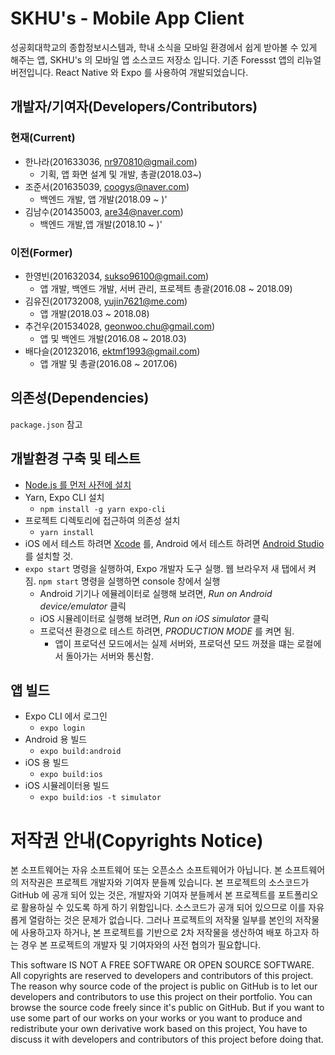 # SKHU's - Mobile App Client

성공회대학교의 종합정보시스템과, 학내 소식을 모바일 환경에서 쉽게 받아볼 수 있게 해주는 앱, SKHU's 의 모바일 앱 소스코드 저장소 입니다.
기존 Foressst 앱의 리뉴얼 버전입니다. React Native 와 Expo 를 사용하여 개발되었습니다.

## 개발자/기여자(Developers/Contributors)
### 현재(Current)
- 한나라(201633036, nr970810@gmail.com)
    - 기획, 앱 화면 설계 및 개발, 총괄(2018.03~)
- 조준서(201635039, coogys@naver.com)
    - 백엔드 개발, 앱 개발(2018.09 ~ )'
- 김남수(201435003, are34@naver.com)
    - 백엔드 개발,앱 개발(2018.10 ~ )'

### 이전(Former)
- 한영빈(201632034, sukso96100@gmail.com)
    - 앱 개발, 백엔드 개발, 서버 관리, 프로젝트 총괄(2016.08 ~ 2018.09)
- 김유진(201732008, yujin7621@me.com)
    - 앱 개발(2018.03 ~ 2018.08)
- 추건우(201534028, geonwoo.chu@gmail.com)
    - 앱 및 백엔드 개발(2016.08 ~ 2018.03)
- 배다슬(201232016, ektmf1993@gmail.com)
    - 앱 개발 및 총괄(2016.08 ~ 2017.06)

## 의존성(Dependencies)
`package.json` 참고

## 개발환경 구축 및 테스트

- [Node.js 를 먼저 사전에 설치](https://nodejs.org/en/download/)
- Yarn, Expo CLI 설치
    - `npm install -g yarn expo-cli`
- 프로젝트 디렉토리에 접근하여 의존성 설치
    - `yarn install`
- iOS 에서 테스트 하려면 [Xcode](https://itunes.apple.com/app/xcode/id497799835) 를, Android 에서 테스트 하려면 [Android Studio](https://developer.android.com/studio/)를 설치할 것.
- `expo start` 명령을 실행하여, Expo 개발자 도구 실행. 웹 브라우저 새 탭에서 켜짐.
  `npm start` 명령을 실행하면 console 창에서 실행
    - Android 기기나 에뮬레이터로 실행해 보려면, *Run on Android device/emulator* 클릭
    - iOS 시뮬레이터로 실행해 보려면, *Run on iOS simulator* 클릭
    - 프로덕션 환경으로 테스트 하려면, *PRODUCTION MODE* 를 켜면 됨.
        - 앱이 프로덕션 모드에서는 실제 서버와, 프로덕션 모드 꺼졌을 떄는 로컬에서 돌아가는 서버와 통신함.

## 앱 빌드
- Expo CLI 에서 로그인
    - `expo login`
- Android 용 빌드
    - `expo build:android`
- iOS 용 빌드
    - `expo build:ios`
- iOS 시뮬레이터용 빌드
    - `expo build:ios -t simulator`

# 저작권 안내(Copyrights Notice)
본 소프트웨어는 자유 소프트웨어 또는 오픈소스 소프트웨어가 아닙니다. 본 소프트웨어의 저작권은 프로젝트 개발자와 기여자 분들꼐 있습니다. 본 프로젝트의 소스코드가 GitHub 에 공개 되어 있는 것은, 개발자와 기여자 분들께서 본 프로젝트를 포트폴리오로 활용하실 수 있도록 하게 하기 위함입니다. 소스코드가 공개 되어 있으므로 이를 자유롭게 열람하는 것은 문제가 없습니다. 그러나 프로젝트의 저작물 일부를 본인의 저작물에 사용하고자 하거나, 본 프로젝트를 기반으로 2차 저작물을 생산하여 배포 하고자 하는 경우 본 프로젝트의 개발자 및 기여자와의 사전 협의가 필요합니다.

This software IS NOT A FREE SOFTWARE OR OPEN SOURCE SOFTWARE. All copyrights are reserved to developers and contributors of this project. The reason why source code of the project is public on GitHub is to let our developers and contributors to use this project on their portfolio. You can browse the source code freely since it's public on GitHub. But if you want to use some part of our works on your works or you want to produce and redistribute your own derivative work based on this project, You have to discuss it with developers and contributors of this project before doing that.
